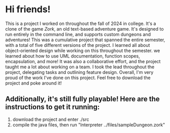 # Hi friends!
This is a project I worked on throughout the fall of 2024 in college. It's a clone of the game *Zork*, an old text-based adventure game. It's designed to run entirely in the command line, and supports custom dungeons and adventures!
This was a cumulative project that spanned the entire semester, with a total of five different versions of the project.
I learned all about object-oriented design while working on this throughout the semester. we learned about how to use UML documentation, function scopes, encapsulation, and more!
It was also a collaborative effort, and the project taught me a lot about working on a team. I took the lead throughout the project, delegating tasks and outlining feature design.
Overall, I'm very proud of the work I've done on this project. Feel free to download the project and poke around it!
## Additionally, it's still fully playable! Here are the instructions to get it running:
1. download the project and enter ./src
2. compile the java files, then run "Interpreter ../files/sampleDungeon.zork"
